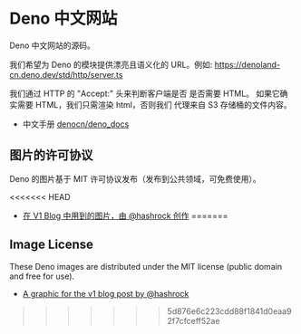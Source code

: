 # Deno 中文网站

Deno 中文网站的源码。

我们希望为 Deno 的模块提供漂亮且语义化的 URL。例如:
https://denoland-cn.deno.dev/std/http/server.ts

我们通过 HTTP 的 "Accept:" 头来判断客户端是否 是否需要 HTML。 如果它确实需要
HTML，我们只需渲染 html，否则我们 代理来自 S3 存储桶的文件内容。

- 中文手册 [denocn/deno_docs](https://github.com/denocn/deno_docs)

## 图片的许可协议

Deno 的图片基于 MIT 许可协议发布（发布到公共领域，可免费使用）。

<<<<<<< HEAD
- [在 V1 Blog 中用到的图片，由 @hashrock 创作](https://deno.land/v1.jpg)
=======
## Image License

These Deno images are distributed under the MIT license (public domain and free
for use).

- [A graphic for the v1 blog post by @hashrock](https://deno.land/images/artwork/v1.png)
>>>>>>> 5d876e6c223cdd88f1841d0eaa92f7cfceff52ae
